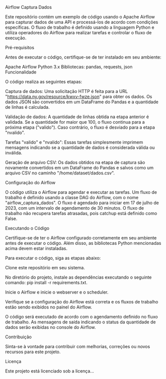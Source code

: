 Airflow Captura Dados

Este repositório contém um exemplo de código usando o Apache Airflow para capturar dados de uma API e processá-los de acordo com condições específicas. O fluxo de trabalho é definido usando a linguagem Python e utiliza operadores do Airflow para realizar tarefas e controlar o fluxo de execução.

Pré-requisitos

Antes de executar o código, certifique-se de ter instalado em seu ambiente:

Apache Airflow
Python 3.x
Bibliotecas: pandas, requests, json
Funcionalidade

O código realiza as seguintes etapas:

Captura de dados: Uma solicitação HTTP é feita para a URL "https://data.ny.gov/resource/kwxv-fwze.json" para obter os dados. Os dados JSON são convertidos em um DataFrame do Pandas e a quantidade de linhas é calculada.

Validação de dados: A quantidade de linhas obtida na etapa anterior é validada. Se a quantidade for maior que 100, o fluxo continua para a próxima etapa ("valido"). Caso contrário, o fluxo é desviado para a etapa "nvalido".

Tarefas "valido" e "nvalido": Essas tarefas simplesmente imprimem mensagens indicando se a quantidade de dados é considerada válida ou inválida.

Geração de arquivo CSV: Os dados obtidos na etapa de captura são novamente convertidos em um DataFrame do Pandas e salvos como um arquivo CSV no caminho "/home/dataset/dados.csv".

Configuração do Airflow

O código utiliza o Airflow para agendar e executar as tarefas. Um fluxo de trabalho é definido usando a classe DAG do Airflow, com o nome "airflow_captura_dados". O fluxo é agendado para iniciar em 17 de julho de 2023, com um intervalo de agendamento de 30 minutos. O fluxo de trabalho não recupera tarefas atrasadas, pois catchup está definido como False.

Executando o Código

Certifique-se de ter o Airflow configurado corretamente em seu ambiente antes de executar o código. Além disso, as bibliotecas Python mencionadas acima devem estar instaladas.

Para executar o código, siga as etapas abaixo:

Clone este repositório em seu sistema.

No diretório do projeto, instale as dependências executando o seguinte comando: pip install -r requirements.txt.

Inicie o Airflow e inicie o webserver e o scheduler.

Verifique se a configuração do Airflow está correta e os fluxos de trabalho estão sendo exibidos no painel do Airflow.

O código será executado de acordo com o agendamento definido no fluxo de trabalho. As mensagens de saída indicando o status da quantidade de dados serão exibidas no console do Airflow.

Contribuição

Sinta-se à vontade para contribuir com melhorias, correções ou novos recursos para este projeto.

Licença

Este projeto está licenciado sob a licença...
